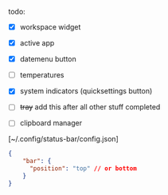 todo:
- [x] workspace widget
- [x] active app
- [x] datemenu button
- [ ] temperatures
- [x] system indicators (quicksettings button)
- [ ] ~~tray~~ add this after all other stuff completed
- [ ] clipboard manager


[~/.config/status-bar/config.json]
```json
{
    "bar": {
      "position": "top" // or bottom
    }
}
```
